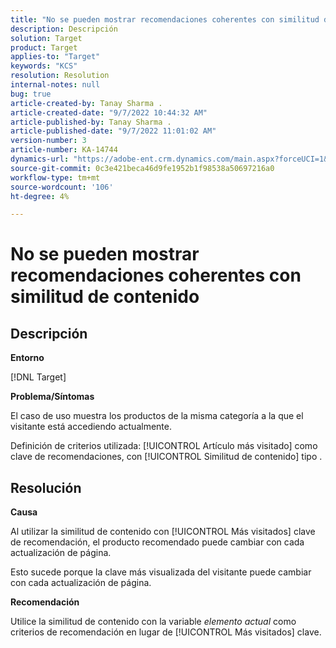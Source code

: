 ```yaml
---
title: "No se pueden mostrar recomendaciones coherentes con similitud de contenido"
description: Descripción
solution: Target
product: Target
applies-to: "Target"
keywords: "KCS"
resolution: Resolution
internal-notes: null
bug: true
article-created-by: Tanay Sharma .
article-created-date: "9/7/2022 10:44:32 AM"
article-published-by: Tanay Sharma .
article-published-date: "9/7/2022 11:01:02 AM"
version-number: 3
article-number: KA-14744
dynamics-url: "https://adobe-ent.crm.dynamics.com/main.aspx?forceUCI=1&pagetype=entityrecord&etn=knowledgearticle&id=d1bc1008-9a2e-ed11-9db1-002248086735"
source-git-commit: 0c3e421beca46d9fe1952b1f98538a50697216a0
workflow-type: tm+mt
source-wordcount: '106'
ht-degree: 4%

---
```


# No se pueden mostrar recomendaciones coherentes con similitud de contenido

## Descripción


<b>Entorno</b>

[!DNL Target]



<b>Problema/Síntomas</b>

El caso de uso muestra los productos de la misma categoría a la que el visitante está accediendo actualmente.

Definición de criterios utilizada: [!UICONTROL Artículo más visitado] como clave de recomendaciones, con [!UICONTROL Similitud de contenido] tipo .


## Resolución


<b>Causa</b>

Al utilizar la similitud de contenido con [!UICONTROL Más visitados] clave de recomendación, el producto recomendado puede cambiar con cada actualización de página.

Esto sucede porque la clave más visualizada del visitante puede cambiar con cada actualización de página.



<b>Recomendación</b>

Utilice la similitud de contenido con la variable *elemento actual* como criterios de recomendación en lugar de [!UICONTROL Más visitados] clave.
